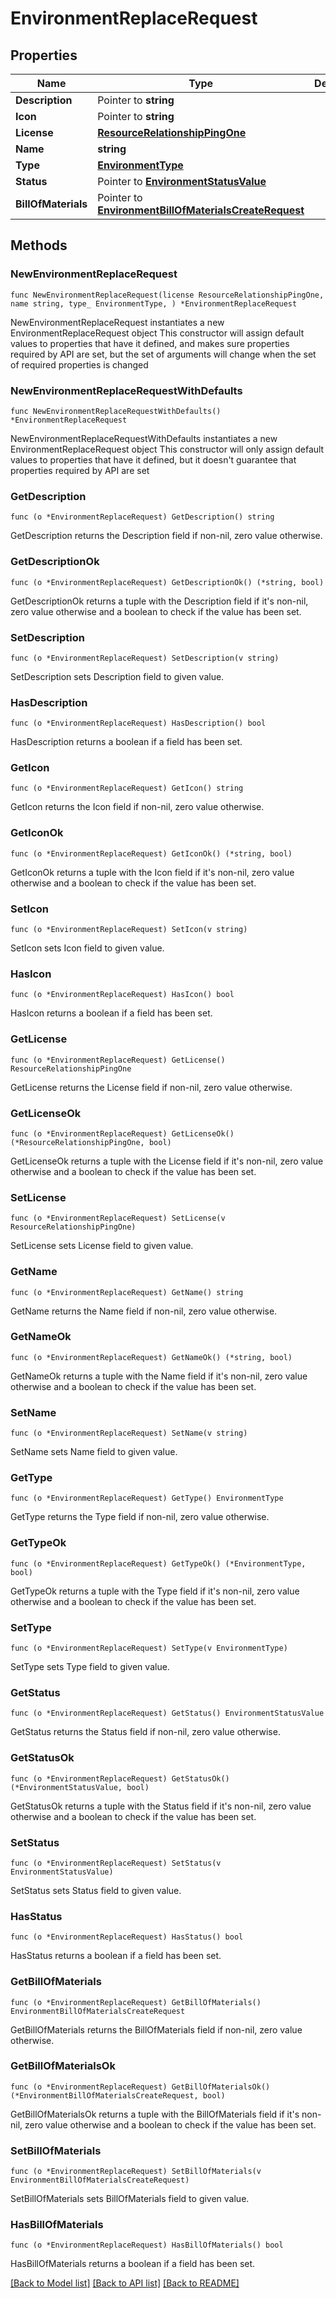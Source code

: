 # EnvironmentReplaceRequest

## Properties

Name | Type | Description | Notes
------------ | ------------- | ------------- | -------------
**Description** | Pointer to **string** |  | [optional] 
**Icon** | Pointer to **string** |  | [optional] 
**License** | [**ResourceRelationshipPingOne**](ResourceRelationshipPingOne.md) |  | 
**Name** | **string** |  | 
**Type** | [**EnvironmentType**](EnvironmentType.md) |  | 
**Status** | Pointer to [**EnvironmentStatusValue**](EnvironmentStatusValue.md) |  | [optional] 
**BillOfMaterials** | Pointer to [**EnvironmentBillOfMaterialsCreateRequest**](EnvironmentBillOfMaterialsCreateRequest.md) |  | [optional] 

## Methods

### NewEnvironmentReplaceRequest

`func NewEnvironmentReplaceRequest(license ResourceRelationshipPingOne, name string, type_ EnvironmentType, ) *EnvironmentReplaceRequest`

NewEnvironmentReplaceRequest instantiates a new EnvironmentReplaceRequest object
This constructor will assign default values to properties that have it defined,
and makes sure properties required by API are set, but the set of arguments
will change when the set of required properties is changed

### NewEnvironmentReplaceRequestWithDefaults

`func NewEnvironmentReplaceRequestWithDefaults() *EnvironmentReplaceRequest`

NewEnvironmentReplaceRequestWithDefaults instantiates a new EnvironmentReplaceRequest object
This constructor will only assign default values to properties that have it defined,
but it doesn't guarantee that properties required by API are set

### GetDescription

`func (o *EnvironmentReplaceRequest) GetDescription() string`

GetDescription returns the Description field if non-nil, zero value otherwise.

### GetDescriptionOk

`func (o *EnvironmentReplaceRequest) GetDescriptionOk() (*string, bool)`

GetDescriptionOk returns a tuple with the Description field if it's non-nil, zero value otherwise
and a boolean to check if the value has been set.

### SetDescription

`func (o *EnvironmentReplaceRequest) SetDescription(v string)`

SetDescription sets Description field to given value.

### HasDescription

`func (o *EnvironmentReplaceRequest) HasDescription() bool`

HasDescription returns a boolean if a field has been set.

### GetIcon

`func (o *EnvironmentReplaceRequest) GetIcon() string`

GetIcon returns the Icon field if non-nil, zero value otherwise.

### GetIconOk

`func (o *EnvironmentReplaceRequest) GetIconOk() (*string, bool)`

GetIconOk returns a tuple with the Icon field if it's non-nil, zero value otherwise
and a boolean to check if the value has been set.

### SetIcon

`func (o *EnvironmentReplaceRequest) SetIcon(v string)`

SetIcon sets Icon field to given value.

### HasIcon

`func (o *EnvironmentReplaceRequest) HasIcon() bool`

HasIcon returns a boolean if a field has been set.

### GetLicense

`func (o *EnvironmentReplaceRequest) GetLicense() ResourceRelationshipPingOne`

GetLicense returns the License field if non-nil, zero value otherwise.

### GetLicenseOk

`func (o *EnvironmentReplaceRequest) GetLicenseOk() (*ResourceRelationshipPingOne, bool)`

GetLicenseOk returns a tuple with the License field if it's non-nil, zero value otherwise
and a boolean to check if the value has been set.

### SetLicense

`func (o *EnvironmentReplaceRequest) SetLicense(v ResourceRelationshipPingOne)`

SetLicense sets License field to given value.


### GetName

`func (o *EnvironmentReplaceRequest) GetName() string`

GetName returns the Name field if non-nil, zero value otherwise.

### GetNameOk

`func (o *EnvironmentReplaceRequest) GetNameOk() (*string, bool)`

GetNameOk returns a tuple with the Name field if it's non-nil, zero value otherwise
and a boolean to check if the value has been set.

### SetName

`func (o *EnvironmentReplaceRequest) SetName(v string)`

SetName sets Name field to given value.


### GetType

`func (o *EnvironmentReplaceRequest) GetType() EnvironmentType`

GetType returns the Type field if non-nil, zero value otherwise.

### GetTypeOk

`func (o *EnvironmentReplaceRequest) GetTypeOk() (*EnvironmentType, bool)`

GetTypeOk returns a tuple with the Type field if it's non-nil, zero value otherwise
and a boolean to check if the value has been set.

### SetType

`func (o *EnvironmentReplaceRequest) SetType(v EnvironmentType)`

SetType sets Type field to given value.


### GetStatus

`func (o *EnvironmentReplaceRequest) GetStatus() EnvironmentStatusValue`

GetStatus returns the Status field if non-nil, zero value otherwise.

### GetStatusOk

`func (o *EnvironmentReplaceRequest) GetStatusOk() (*EnvironmentStatusValue, bool)`

GetStatusOk returns a tuple with the Status field if it's non-nil, zero value otherwise
and a boolean to check if the value has been set.

### SetStatus

`func (o *EnvironmentReplaceRequest) SetStatus(v EnvironmentStatusValue)`

SetStatus sets Status field to given value.

### HasStatus

`func (o *EnvironmentReplaceRequest) HasStatus() bool`

HasStatus returns a boolean if a field has been set.

### GetBillOfMaterials

`func (o *EnvironmentReplaceRequest) GetBillOfMaterials() EnvironmentBillOfMaterialsCreateRequest`

GetBillOfMaterials returns the BillOfMaterials field if non-nil, zero value otherwise.

### GetBillOfMaterialsOk

`func (o *EnvironmentReplaceRequest) GetBillOfMaterialsOk() (*EnvironmentBillOfMaterialsCreateRequest, bool)`

GetBillOfMaterialsOk returns a tuple with the BillOfMaterials field if it's non-nil, zero value otherwise
and a boolean to check if the value has been set.

### SetBillOfMaterials

`func (o *EnvironmentReplaceRequest) SetBillOfMaterials(v EnvironmentBillOfMaterialsCreateRequest)`

SetBillOfMaterials sets BillOfMaterials field to given value.

### HasBillOfMaterials

`func (o *EnvironmentReplaceRequest) HasBillOfMaterials() bool`

HasBillOfMaterials returns a boolean if a field has been set.


[[Back to Model list]](../README.md#documentation-for-models) [[Back to API list]](../README.md#documentation-for-api-endpoints) [[Back to README]](../README.md)


